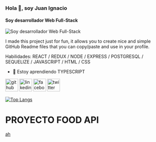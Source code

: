 
### Hola 👋, soy Juan Ignacio
#### Soy desarrollador Web Full-Stack
![Soy desarrollador Web Full-Stack](https://scontent.faep8-2.fna.fbcdn.net/v/t39.30808-6/274289642_2526766970790749_1734874302885040430_n.jpg?_nc_cat=102&ccb=1-5&_nc_sid=730e14&_nc_ohc=RZly5wg5qmMAX_eTKpc&_nc_ht=scontent.faep8-2.fna&oh=00_AT-NOc-0fnli2tTH4cKMkPF-zvjaY4Fn5ashDjAhd0NE0w&oe=6223A5CF)

I made this project just for fun, it allows you to create nice and simple GitHub Readme files that you can copy/paste and use in your profile.

Habilidades: REACT / REDUX / NODE / EXPRESS / POSTGRESQL / SEQUELIZE / JAVASCRIPT / HTML / CSS

- 🌱 Estoy aprendiendo TYPESCRIPT 


[<img src='https://cdn.jsdelivr.net/npm/simple-icons@3.0.1/icons/github.svg' alt='github' height='40'>](https://github.com/JIB2017)  [<img src='https://cdn.jsdelivr.net/npm/simple-icons@3.0.1/icons/linkedin.svg' alt='linkedin' height='40'>](https://www.linkedin.com/in/juan-ignacio-blacutt-full-stack-developer//)  [<img src='https://cdn.jsdelivr.net/npm/simple-icons@3.0.1/icons/facebook.svg' alt='facebook' height='40'>](https://www.facebook.com/juanignacio.blacutt)  [<img src='https://cdn.jsdelivr.net/npm/simple-icons@3.0.1/icons/twitter.svg' alt='twitter' height='40'>](https://twitter.com/JuanBlacutt2)  

[![Top Langs](https://github-readme-stats.vercel.app/api/top-langs/?username=JIB2017)](https://github.com/anuraghazra/github-readme-stats)

<h1> PROYECTO FOOD API </h1>

[ah](https://media-exp1.licdn.com/dms/image/C4D2DAQEKo9rm_LyZ_A/profile-treasury-image-shrink_800_800/0/1646156291539?e=1646247600&v=beta&t=BmYC943_FQzZo8U8hVXiEZOiSXVmRb3KZyj298of_F8)
